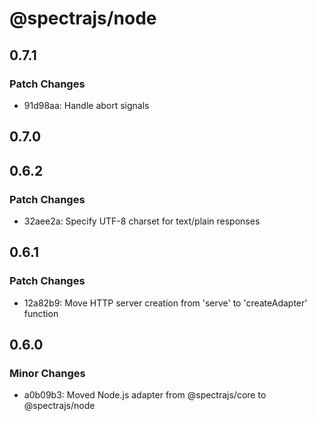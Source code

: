 # @spectrajs/node

## 0.7.1

### Patch Changes

- 91d98aa: Handle abort signals

## 0.7.0

## 0.6.2

### Patch Changes

- 32aee2a: Specify UTF-8 charset for text/plain responses

## 0.6.1

### Patch Changes

- 12a82b9: Move HTTP server creation from 'serve' to 'createAdapter' function

## 0.6.0

### Minor Changes

- a0b09b3: Moved Node.js adapter from @spectrajs/core to @spectrajs/node
